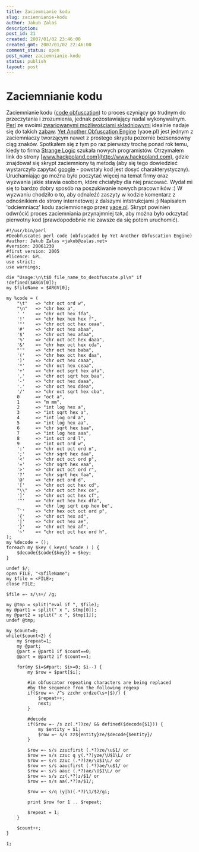 ```yaml
---
title: Zaciemnianie kodu
slug: zaciemnianie-kodu
author: Jakub Zalas
description: 
post_id: 21
created: 2007/01/02 23:46:00
created_gmt: 2007/01/02 22:46:00
comment_status: open
post_name: zaciemnianie-kodu
status: publish
layout: post
---
```


<!--Zaciemnianie kodu (code obfuscation) to proces czyniący go trudnym do przeczytania i zrozumienia, jednak pozostawiający nadal wykonywalnym. Perl ze swoimi zwariowanymi możliwościami składniowymi idealnie nadaje się do takich zabaw.-->

# Zaciemnianie kodu

Zaciemnianie kodu ([code obfuscation](http://en.wikipedia.org/wiki/Obfuscated_code)) to proces czyniący go trudnym do przeczytania i zrozumienia, jednak pozostawiający nadal wykonywalnym. [Perl](http://pl.wikipedia.org/wiki/Perl) ze swoimi [zwariowanymi możliwościami składniowymi](http://bash.org.pl/69677/) idealnie nadaje się do takich [zabaw](http://en.wikipedia.org/wiki/Obfuscated_Perl_contest). [Yet Another Obfuscation Engine](http://www.perlmonks.com/index.pl?node_id=161087) (yaoe.pl) jest jednym z zaciemniaczy tworzącym nawet z prostego skryptu pozornie bezsensowny ciąg znaków. Spotkałem się z tym po raz pierwszy trochę ponad rok temu, kiedy to firma [Strange Logic](http://www.strangelogic.com) szukała nowych programistów. Otrzymałem link do strony [www.hackpoland.com](http://www.hackpoland.com), gdzie znajdował się skrypt zaciemniony tą metodą (aby się tego dowiedzieć wystarczyło zapytać [google](http://www.google.com) \- powstały kod jest dosyć charakterystyczny). Uruchamiając go można było poczytać więcej na temat firmy oraz wyzwania jakie stawia osobom, które chciałyby dla niej pracować. Wydał mi się to bardzo dobry sposób na poszukiwanie nowych pracowników :) W wyzwaniu chodziło o to, aby odnaleźć zaszyty w kodzie komentarz z odnośnikiem do strony internetowej z dalszymi intstrukcjami ;) Napisałem 'odciemniacz' kodu zaciemnionego przez [yaoe.pl](http://www.perlmonks.com/index.pl?node_id=161087). Skrypt powinien odwrócić proces zaciemniania przynajmniej tak, aby można było odczytać pierwotny kod (prawdopodobnie nie zawsze da się potem uruchomić). 
    
    
    #!/usr/bin/perl
    #Deobfuscates perl code (obfuscaded by Yet Another Obfuscation Engine)
    #author: Jakub Zalas <jakub@zalas.net>
    #version: 20061230
    #first version: 2005
    #licence: GPL
    use strict;
    use warnings;
    
    die "Usage:\n\t$0 file_name_to_deobfuscate.pl\n" if !defined($ARGV[0]);
    my $fileName = $ARGV[0];
    
    my %code = (
        "\t"   => "chr oct ord w",
        "\n"   => "chr hex a",
        ' '    => "chr oct hex ffa",
        '!'    => "chr hex hex hex f",
        '"'    => "chr oct oct hex ceaa",
        '#'    => "chr oct hex abaa",
        '$'    => "chr oct hex afaa",
        '%'    => "chr oct oct hex daaa",
        '&'    => "chr hex oct hex cda",
        "'"    => "chr oct hex baba",
        '('    => "chr hex oct hex daa",
        ')'    => "chr oct hex caaa",
        '*'    => "chr oct hex ceaa",
        '+'    => "chr oct sqrt hex afa",
        ','    => "chr oct sqrt hex baa",
        '-'    => "chr oct hex daaa",
        '.'    => "chr oct hex ddea",
        '/'    => "chr oct sqrt hex cba",
        0      => "oct a",
        1      => "m mm",
        2      => "int log hex a",
        3      => "int sqrt hex a",
        4      => "int log ord a",
        5      => "int log hex aa",
        6      => "chr sqrt hex baa",
        7      => "int log hex aaa",
        8      => "int oct ord l",
        9      => "int oct ord w",
        ':'    => "chr oct oct ord n",
        ';'    => "chr sqrt hex daa",
        '<'    => "chr oct oct ord p",
        '='    => "chr sqrt hex eaa",
        '>'    => "chr oct oct ord r",
        '?'    => "chr sqrt hex faa",
        '@'    => "chr oct ord d",
        '['    => "chr oct oct hex cd",
        "\\"   => "chr oct oct hex ce",
        ']'    => "chr oct oct hex cf",
        '^'    => "chr oct hex hex dfa",
        _      => "chr log sqrt exp hex be",
        '`'    => "chr hex oct oct ord p",
        '{'    => "chr oct hex ad",
        '|'    => "chr oct hex ae",
        '}'    => "chr oct hex af",
        '~'    => "chr oct oct hex ord h",
    );
    my %decode = ();
    foreach my $key ( keys( %code ) ) {
    	$decode{$code{$key}} = $key;
    }
    
    undef $/;
    open FILE, "<$fileName";
    my $file = <FILE>;
    close FILE;
    
    $file =~ s/\s+/ /g;
    
    my @tmp = split("eval if ", $file);
    my @part1 = split(" x ", $tmp[0]);
    my @part2 = split(" x ", $tmp[1]);
    undef @tmp;
    
    my $count=0;
    while($count<2) {
    	my $repeat=1;
    	my @part;
    	@part = @part1 if $count==0;
    	@part = @part2 if $count==1;
    
    	for(my $i=$#part; $i>=0; $i--) {
    		my $row = $part[$i];
    
    		#in obfuscator repeating characters are being replaced
    		#by the sequence from the following regexp
    		if($row =~ /^s zzchr ordze(\s+|$)/) {
    			$repeat++;
    			next;
    		}
    
    		#decode
    		if($row =~ /s zz(.*?)ze/ && defined($decode{$1})) {
    			my $entity = $1;
    			$row =~ s/s zz${entity}ze/$decode{$entity}/
    		}
    
    		$row =~ s/s zzucfirst (.*?)ze/\u$1/ or
    		$row =~ s/s zzuc q y(.*?)yze/\U$1\L/ or
    		$row =~ s/s zzuc (.*?)ze/\U$1\L/ or
    		$row =~ s/s aaucfirst (.*?)ae/\u$1/ or
    		$row =~ s/s aauc (.*?)ae/\U$1\L/ or
    		$row =~ s/s zz(.*?)z/$1/ or
    		$row =~ s/s aa(.*?)a/$1/;
    
    		$row =~ s/q (y|b)(.*?)\1/$2/gi;
    
    		print $row for 1 .. $repeat;
    
    		$repeat = 1;
    	}
    
    	$count++;
    }
    
    1;
